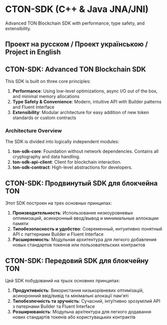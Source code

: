 # CTON-SDK (C++ & Java JNA/JNI)

Advanced TON Blockchain SDK with performance, type safety, and extensibility.

## Проект на русском / Проект українською / Project in English

<!-- English version -->
## CTON-SDK: Advanced TON Blockchain SDK

This SDK is built on three core principles:

1. **Performance**: Using low-level optimizations, async I/O out of the box, and minimal memory allocations
2. **Type Safety & Convenience**: Modern, intuitive API with Builder patterns and Fluent Interface
3. **Extensibility**: Modular architecture for easy addition of new token standards or custom contracts

### Architecture Overview

The SDK is divided into logically independent modules:

1. **ton-sdk-core**: Foundation without network dependencies. Contains all cryptography and data handling.
2. **ton-sdk-api-client**: Client for blockchain interaction.
3. **ton-sdk-contract**: High-level abstractions for developers.

<!-- Russian version -->
## CTON-SDK: Продвинутый SDK для блокчейна TON

Этот SDK построен на трех основных принципах:

1. **Производительность**: Использование низкоуровневых оптимизаций, асинхронный ввод/вывод и минимальные аллокации памяти
2. **Типобезопасность и удобство**: Современный, интуитивно понятный API с паттернами Builder и Fluent Interface
3. **Расширяемость**: Модульная архитектура для легкого добавления новых стандартов токенов или пользовательских контрактов

<!-- Ukrainian version -->
## CTON-SDK: Передовий SDK для блокчейну TON

Цей SDK побудований на трьох основних принципах:

1. **Продуктивність**: Використання низькорівневих оптимізацій, асинхронний ввід/вивід та мінімальні алокації пам'яті
2. **Типобезпечність та зручність**: Сучасний, інтуїтивно зрозумілий API з патернами Builder та Fluent Interface
3. **Розширюваність**: Модульна архітектура для легкого додавання нових стандартів токенів або користувацьких контрактів